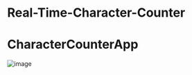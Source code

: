 # Real-Time-Character-Counter
# CharacterCounterApp
![image](https://user-images.githubusercontent.com/113137185/225689692-91db61a7-c4d0-4cd3-aff8-3b34798da3af.png)

